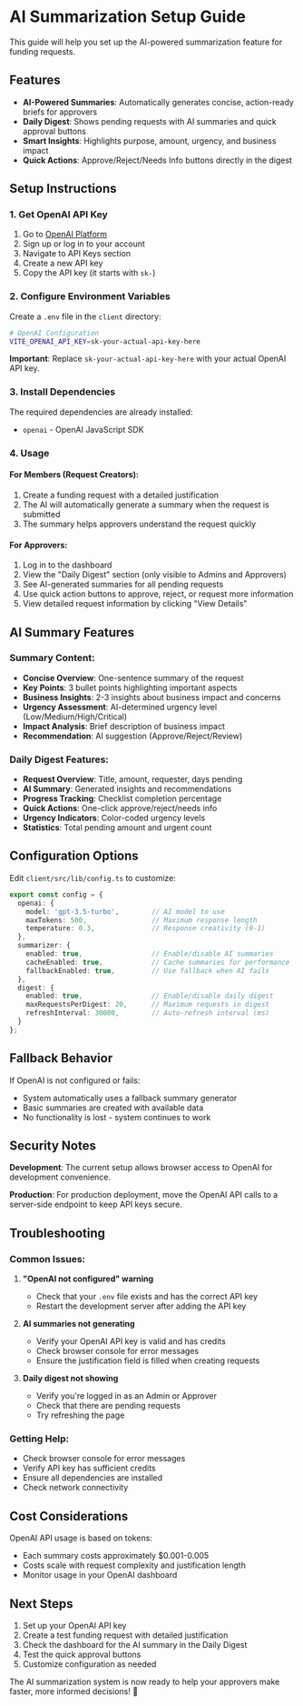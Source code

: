 # AI Summarization Setup Guide

This guide will help you set up the AI-powered summarization feature for funding requests.

## Features

- **AI-Powered Summaries**: Automatically generates concise, action-ready briefs for approvers
- **Daily Digest**: Shows pending requests with AI summaries and quick approval buttons
- **Smart Insights**: Highlights purpose, amount, urgency, and business impact
- **Quick Actions**: Approve/Reject/Needs Info buttons directly in the digest

## Setup Instructions

### 1. Get OpenAI API Key

1. Go to [OpenAI Platform](https://platform.openai.com/)
2. Sign up or log in to your account
3. Navigate to API Keys section
4. Create a new API key
5. Copy the API key (it starts with `sk-`)

### 2. Configure Environment Variables

Create a `.env` file in the `client` directory:

```bash
# OpenAI Configuration
VITE_OPENAI_API_KEY=sk-your-actual-api-key-here
```

**Important**: Replace `sk-your-actual-api-key-here` with your actual OpenAI API key.

### 3. Install Dependencies

The required dependencies are already installed:
- `openai` - OpenAI JavaScript SDK

### 4. Usage

#### For Members (Request Creators):
1. Create a funding request with a detailed justification
2. The AI will automatically generate a summary when the request is submitted
3. The summary helps approvers understand the request quickly

#### For Approvers:
1. Log in to the dashboard
2. View the "Daily Digest" section (only visible to Admins and Approvers)
3. See AI-generated summaries for all pending requests
4. Use quick action buttons to approve, reject, or request more information
5. View detailed request information by clicking "View Details"

## AI Summary Features

### Summary Content:
- **Concise Overview**: One-sentence summary of the request
- **Key Points**: 3 bullet points highlighting important aspects
- **Business Insights**: 2-3 insights about business impact and concerns
- **Urgency Assessment**: AI-determined urgency level (Low/Medium/High/Critical)
- **Impact Analysis**: Brief description of business impact
- **Recommendation**: AI suggestion (Approve/Reject/Review)

### Daily Digest Features:
- **Request Overview**: Title, amount, requester, days pending
- **AI Summary**: Generated insights and recommendations
- **Progress Tracking**: Checklist completion percentage
- **Quick Actions**: One-click approve/reject/needs info
- **Urgency Indicators**: Color-coded urgency levels
- **Statistics**: Total pending amount and urgent count

## Configuration Options

Edit `client/src/lib/config.ts` to customize:

```typescript
export const config = {
  openai: {
    model: 'gpt-3.5-turbo',        // AI model to use
    maxTokens: 500,                // Maximum response length
    temperature: 0.3,              // Response creativity (0-1)
  },
  summarizer: {
    enabled: true,                 // Enable/disable AI summaries
    cacheEnabled: true,            // Cache summaries for performance
    fallbackEnabled: true,         // Use fallback when AI fails
  },
  digest: {
    enabled: true,                 // Enable/disable daily digest
    maxRequestsPerDigest: 20,      // Maximum requests in digest
    refreshInterval: 30000,        // Auto-refresh interval (ms)
  }
};
```

## Fallback Behavior

If OpenAI is not configured or fails:
- System automatically uses a fallback summary generator
- Basic summaries are created with available data
- No functionality is lost - system continues to work

## Security Notes

**Development**: The current setup allows browser access to OpenAI for development convenience.

**Production**: For production deployment, move the OpenAI API calls to a server-side endpoint to keep API keys secure.

## Troubleshooting

### Common Issues:

1. **"OpenAI not configured" warning**
   - Check that your `.env` file exists and has the correct API key
   - Restart the development server after adding the API key

2. **AI summaries not generating**
   - Verify your OpenAI API key is valid and has credits
   - Check browser console for error messages
   - Ensure the justification field is filled when creating requests

3. **Daily digest not showing**
   - Verify you're logged in as an Admin or Approver
   - Check that there are pending requests
   - Try refreshing the page

### Getting Help:

- Check browser console for error messages
- Verify API key has sufficient credits
- Ensure all dependencies are installed
- Check network connectivity

## Cost Considerations

OpenAI API usage is based on tokens:
- Each summary costs approximately $0.001-0.005
- Costs scale with request complexity and justification length
- Monitor usage in your OpenAI dashboard

## Next Steps

1. Set up your OpenAI API key
2. Create a test funding request with detailed justification
3. Check the dashboard for the AI summary in the Daily Digest
4. Test the quick approval buttons
5. Customize configuration as needed

The AI summarization system is now ready to help your approvers make faster, more informed decisions! 🚀

